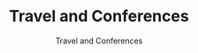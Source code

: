 --- 
layout: resources-landing 
title: "Travel and Conferences"
subtitle: "Travel and Conferences"
doc-link: ../assets/files/Controller-Alert-Travel-and-Conferences-05.28.13.pdf
filters: financial-reporting controller-alert omb 2013 archived
fiscal_year: 2013
---